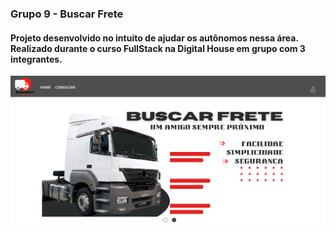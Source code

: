 <h3 aling="center"> Grupo 9 - Buscar Frete </h3>

<h4 aling="center"> Projeto desenvolvido no intuito de ajudar os autônomos nessa área. Realizado durante o curso FullStack na Digital House em grupo com 3 integrantes.</h4>

<img class="image_slide" src="caminhaoo.png" alt="imagem" />
